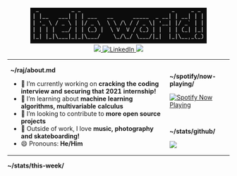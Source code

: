 
<p align="center">
  <img src="https://github.com/rajitbanerjee/rajitbanerjee/blob/master/resources/hello-world.jpg" width=400 /> 
  <br />
  <a href="https://github.com/antonkomarev/github-profile-views-counter" alt="Profile views">
    <img src="https://komarev.com/ghpvc/?username=your-github-username&color=f39c19" />
  </a>
  <a href="https://www.linkedin.com/in/rajitbanerjee/">
    <img src="https://img.shields.io/badge/-LinkedIn-blue?style=flat-square&logo=Linkedin&logoColor=white" alt="LinkedIn" />
  </a>
  <a href="https://rajitbanerjee.com">
    <img src="https://img.shields.io/badge/-Website-black?style=flat-square&logo=Google-Chrome&logoColor=white" />
  </a>
</p>

<table>
  <tr><td rowspan="2">
    
**~/raj/about.md**

- 🔭 I’m currently working on **cracking the coding interview and securing that 2021 internship!**
- 🌱 I’m learning about **machine learning algorithms, multivariable calculus**
- 👯 I’m looking to contribute to **more open source projects**
- 🎵 Outside of work, I love **music, photography and skateboarding!** 
- 😄 Pronouns: **He/Him**

</td><td>

**~/spotify/now-playing/**

<a href="https://now-playing-profile.rajitbanerjee.vercel.app/now-playing?open">
  <img src="https://now-playing-profile.rajitbanerjee.vercel.app/now-playing" width="250" alt="Spotify Now Playing">
</a>

 </td></tr>
 <tr><td>
  
**~/stats/github/** 

<img width="500" src="https://github-readme-stats.vercel.app/api?username=rajitbanerjee&hide_title=true&show_icons=true&count_private=true&title_color=fff&icon_color=f39c19&text_color=9f9f9f&bg_color=151515">
      
 </td></tr>
</table>

**~/stats/this-week/**

<!--START_SECTION:waka-->
<!--END_SECTION:waka-->
